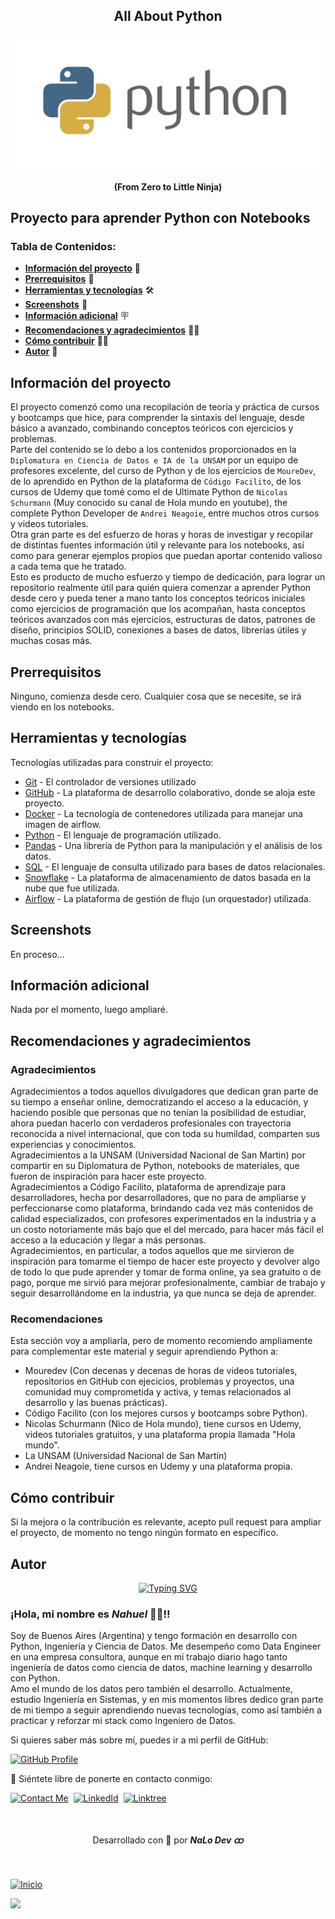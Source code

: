 <section id="inicio" align="center">
    <h1>All About Python</h1>
    <img width=500 src="./img/header-python.png"/>
    <p><b>(From Zero to Little Ninja)</b></p>
</section>

<h2 align="start">Proyecto para aprender Python con Notebooks</h2>

### Tabla de Contenidos:

- [**Información del proyecto**](#información-del-proyecto) 📁
- [**Prerrequisitos**](#prerrequisitos) 📝
- [**Herramientas y tecnologías**](#herramientas-y-tecnologías) 🛠️
- [**Screenshots**](#screenshots) 📸
- [**Información adicional**](#información-adicional) 🪧
- [**Recomendaciones y agradecimientos**](#recomendaciones-y-agradecimientos) 👋🏽
- [**Cómo contribuir**](#cómo-contribuir) 🖐🏼
- [**Autor**](#autor) 🪪

## **Información del proyecto**

El proyecto comenzó como una recopilación de teoría y práctica de cursos y bootcamps que hice, para comprender la sintaxis del lenguaje, desde básico a avanzado, combinando conceptos teóricos con ejercicios y problemas.\
Parte del contenido se lo debo a los contenidos proporcionados en la `Diplomatura en Ciencia de Datos e IA de la UNSAM` por un equipo de profesores excelente, del curso de Python y de los ejercicios de `MoureDev`, de lo aprendido en Python de la plataforma de `Código Facilito`, de los cursos de Udemy que tomé como el de Ultimate Python de `Nicolas Schurmann` (Muy conocido su canal de Hola mundo en youtube), the complete Python Developer de `Andrei Neagoie`, entre muchos otros cursos y videos tutoriales.\
Otra gran parte es del esfuerzo de horas y horas de investigar y recopilar de distintas fuentes información útil y relevante para los notebooks, así como para generar ejemplos propios que puedan aportar contenido valioso a cada tema que he tratado.\
Esto es producto de mucho esfuerzo y tiempo de dedicación, para lograr un repositorio realmente útil para quién quiera comenzar a aprender Python desde cero y pueda tener a mano tanto los conceptos teóricos iniciales como ejercicios de programación que los acompañan, hasta conceptos teóricos avanzados con más ejercicios, estructuras de datos, patrones de diseño, principios SOLID, conexiones a bases de datos, librerías útiles y muchas cosas más. 


## **Prerrequisitos**

Ninguno, comienza desde cero.
Cualquier cosa que se necesite, se irá viendo en los notebooks.


## **Herramientas y tecnologías**

Tecnologías utilizadas para construir el proyecto:

- [Git](https://git-scm.com/) - El controlador de versiones utilizado
- [GitHub](https://github.com/) - La plataforma de desarrollo colaborativo, donde se aloja este proyecto.
- [Docker](https://www.docker.com/) - La tecnología de contenedores utilizada para manejar una imagen de airflow.
- [Python](https://www.python.org/) - El lenguaje de programación utilizado.
- [Pandas](https://pandas.pydata.org/) - Una librería  de Python para la manipulación y el análisis de los datos.
- [SQL](https://www.postgresql.org) - El lenguaje de consulta utilizado para bases de datos relacionales.
- [Snowflake](https://www.snowflake.com/es/) - La plataforma de almacenamiento de datos basada en la nube que fue utilizada. 
- [Airflow](https://airflow.apache.org/) - La plataforma de gestión de flujo (un orquestador) utilizada.


## **Screenshots**

En proceso...


## **Información adicional**

Nada por el momento, luego ampliaré.


## **Recomendaciones y agradecimientos**

### Agradecimientos 

Agradecimientos a todos aquellos divulgadores que dedican gran parte de su tiempo a enseñar online, democratizando el acceso a la educación, y haciendo posible que personas que no tenían la posibilidad de estudiar, ahora puedan hacerlo con verdaderos profesionales con trayectoria reconocida a nivel internacional, que con toda su humildad, comparten sus experiencias y conocimientos.\
Agradecimientos a la UNSAM (Universidad Nacional de San Martin) por compartir en su Diplomatura de Python, notebooks de materiales, que fueron de inspiración para hacer este proyecto.\
Agradecimientos a Código Facilito, plataforma de aprendizaje para desarrolladores, hecha por desarrolladores, que no para de ampliarse y perfeccionarse como plataforma, brindando cada vez más contenidos de calidad especializados, con profesores experimentados en la industria y a un costo notoriamente más bajo que el del mercado, para hacer más fácil el acceso a la educación y llegar a más personas.\
Agradecimientos, en particular, a todos aquellos que me sirvieron de inspiración para tomarme el tiempo de hacer este proyecto y devolver algo de todo lo que pude aprender y tomar de forma online, ya sea gratuito o de pago, porque me sirvió para mejorar profesionalmente, cambiar de trabajo y seguir desarrollándome en la industria, ya que nunca se deja de aprender.

### Recomendaciones

Esta sección voy a ampliarla, pero de momento recomiendo ampliamente para complementar este material y seguir aprendiendo Python a:

- Mouredev (Con decenas y decenas de horas de videos tutoriales, repositorios en GitHub con ejecicios, problemas y proyectos, una comunidad muy comprometida y activa, y temas relacionados al desarrollo y las buenas prácticas).
- Código Facilito (con los mejores cursos y bootcamps sobre Python).
- Nicolas Schurmann (Nico de Hola mundo), tiene cursos en Udemy, videos  tutoriales gratuitos, y una plataforma propia llamada "Hola mundo".
- La UNSAM (Universidad Nacional de San Martín)
- Andrei Neagoie, tiene cursos en Udemy y una plataforma propia.


## **Cómo contribuir**

Si la mejora o la contribución es relevante, acepto pull request para ampliar el proyecto, de momento no tengo ningún formato en específico.


## **Autor**

<p align="center">
  <a href="https://git.io/typing-svg"><img src="https://readme-typing-svg.demolab.com?font=Fira+Code&weight=500&size=21&pause=1000&color=C2D9F8&width=435&lines=¡Hola+mundo!+Soy+Nahuel.;Un+apasionado+Data+Engineer;y+Python+Developer⚡." alt="Typing SVG" /></a>
</p>

<div>
  <h3>¡Hola, mi nombre es <b><i>Nahuel</i></b> 👋🏽!! <br></h3>
  <p>Soy de Buenos Aires (Argentina) y tengo formación en desarrollo con Python, Ingeniería y Ciencia de Datos. Me desempeño como Data Engineer en una empresa consultora, aunque en mi trabajo diario hago tanto ingeniería de datos como ciencia de datos, machine learning y desarrollo con Python.
  <br>
  Amo el mundo de los datos pero también el desarrollo. Actualmente, estudio Ingeniería en Sistemas, y en mis momentos libres dedico gran parte de mi tiempo a seguir aprendiendo nuevas tecnologías, como así también a practicar y reforzar mi stack como Ingeniero de Datos.</p>
</div>

Si quieres saber más sobre mí, puedes ir a mi perfil de GitHub:

[![GitHub Profile](https://img.shields.io/badge/GitHub:-Nahuel_Lopez_Dev_ထ-05122A?flat&logo=github&logoColor=white&labelColor=343941)](https://github.com/nahuel-lopez-dev)
  
💬 Siéntete libre de ponerte en contacto conmigo:

[![Contact Me](https://img.shields.io/badge/Gmail-informational?flat&logo=Mail.Ru&logoColor=fff&color=c6362c)](mailto:nahuel.developer1@gmail.com)&nbsp;
[![LinkedId](https://img.shields.io/badge/LinkedIn-informational?flat&logo=linkedin&logoColor=fff&color=0274b3)](https://www.linkedin.com/in/nahuel-developer/)&nbsp;
[![Linktree](https://img.shields.io/badge/-Linktree-323330?flat&logo=linktree&logoColor=#41e45f)](https://linktr.ee/nahuel.lopez)

<br>


<div align="center">
  <p>Desarrollado con 💙 por <i><b>NaLo Dev ထ</b></i></p>
</div>

<br>

[![Inicio](https://img.shields.io/badge/Ir_al_inicio:-Wingardium_Leviosa!🪄-343941?flat&logo=markdown&logoColor=white&labelColor=05122A)](#inicio)


<img src="https://capsule-render.vercel.app/api?type=waving&color=C2D9F8&height=80"/>
